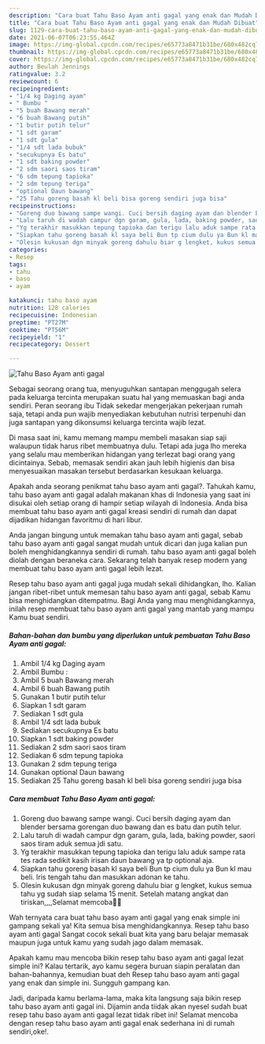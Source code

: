 ```yaml
---
description: "Cara buat Tahu Baso Ayam anti gagal yang enak dan Mudah Dibuat"
title: "Cara buat Tahu Baso Ayam anti gagal yang enak dan Mudah Dibuat"
slug: 1129-cara-buat-tahu-baso-ayam-anti-gagal-yang-enak-dan-mudah-dibuat
date: 2021-06-07T06:23:55.464Z
image: https://img-global.cpcdn.com/recipes/e65773a8471b31be/680x482cq70/tahu-baso-ayam-anti-gagal-foto-resep-utama.jpg
thumbnail: https://img-global.cpcdn.com/recipes/e65773a8471b31be/680x482cq70/tahu-baso-ayam-anti-gagal-foto-resep-utama.jpg
cover: https://img-global.cpcdn.com/recipes/e65773a8471b31be/680x482cq70/tahu-baso-ayam-anti-gagal-foto-resep-utama.jpg
author: Beulah Jennings
ratingvalue: 3.2
reviewcount: 6
recipeingredient:
- "1/4 kg Daging ayam"
- " Bumbu "
- "5 buah Bawang merah"
- "6 buah Bawang putih"
- "1 butir putih telur"
- "1 sdt garam"
- "1 sdt gula"
- "1/4 sdt lada bubuk"
- "secukupnya Es batu"
- "1 sdt baking powder"
- "2 sdm saori saos tiram"
- "6 sdm tepung tapioka"
- "2 sdm tepung teriga"
- "optional Daun bawang"
- "25 Tahu goreng basah kl beli bisa goreng sendiri juga bisa"
recipeinstructions:
- "Goreng duo bawang sampe wangi. Cuci bersih daging ayam dan blender bersama gorengan duo bawang dan es batu dan putih telur."
- "Lalu taruh di wadah campur dgn garam, gula, lada, baking powder, saori saos tiram aduk semua jdi satu."
- "Yg terakhir masukkan tepung tapioka dan terigu lalu aduk sampe rata tes rada sedikit kasih irisan daun bawang ya tp optional aja."
- "Siapkan tahu goreng basah kl saya beli Bun tp cium dulu ya Bun kl mau beli. Iris tengah tahu dan masukkan adonan ke tahu."
- "Olesin kukusan dgn minyak goreng dahulu biar g lengket, kukus semua tahu yg sudah siap selama 15 menit. Setelah matang angkat dan tiriskan,,,,Selamat memcoba🙏🙏"
categories:
- Resep
tags:
- tahu
- baso
- ayam

katakunci: tahu baso ayam 
nutrition: 128 calories
recipecuisine: Indonesian
preptime: "PT27M"
cooktime: "PT56M"
recipeyield: "1"
recipecategory: Dessert

---
```



![Tahu Baso Ayam anti gagal](https://img-global.cpcdn.com/recipes/e65773a8471b31be/680x482cq70/tahu-baso-ayam-anti-gagal-foto-resep-utama.jpg)

Sebagai seorang orang tua, menyuguhkan santapan menggugah selera pada keluarga tercinta merupakan suatu hal yang memuaskan bagi anda sendiri. Peran seorang ibu Tidak sekedar mengerjakan pekerjaan rumah saja, tetapi anda pun wajib menyediakan kebutuhan nutrisi terpenuhi dan juga santapan yang dikonsumsi keluarga tercinta wajib lezat.

Di masa  saat ini, kamu memang mampu membeli masakan siap saji walaupun tidak harus ribet membuatnya dulu. Tetapi ada juga lho mereka yang selalu mau memberikan hidangan yang terlezat bagi orang yang dicintainya. Sebab, memasak sendiri akan jauh lebih higienis dan bisa menyesuaikan masakan tersebut berdasarkan kesukaan keluarga. 



Apakah anda seorang penikmat tahu baso ayam anti gagal?. Tahukah kamu, tahu baso ayam anti gagal adalah makanan khas di Indonesia yang saat ini disukai oleh setiap orang di hampir setiap wilayah di Indonesia. Anda bisa membuat tahu baso ayam anti gagal kreasi sendiri di rumah dan dapat dijadikan hidangan favoritmu di hari libur.

Anda jangan bingung untuk memakan tahu baso ayam anti gagal, sebab tahu baso ayam anti gagal sangat mudah untuk dicari dan juga kalian pun boleh menghidangkannya sendiri di rumah. tahu baso ayam anti gagal boleh diolah dengan beraneka cara. Sekarang telah banyak resep modern yang membuat tahu baso ayam anti gagal lebih lezat.

Resep tahu baso ayam anti gagal juga mudah sekali dihidangkan, lho. Kalian jangan ribet-ribet untuk memesan tahu baso ayam anti gagal, sebab Kamu bisa menghidangkan ditempatmu. Bagi Anda yang mau menghidangkannya, inilah resep membuat tahu baso ayam anti gagal yang mantab yang mampu Kamu buat sendiri.

<!--inarticleads1-->

##### Bahan-bahan dan bumbu yang diperlukan untuk pembuatan Tahu Baso Ayam anti gagal:

1. Ambil 1/4 kg Daging ayam
1. Ambil  Bumbu :
1. Ambil 5 buah Bawang merah
1. Ambil 6 buah Bawang putih
1. Gunakan 1 butir putih telur
1. Siapkan 1 sdt garam
1. Sediakan 1 sdt gula
1. Ambil 1/4 sdt lada bubuk
1. Sediakan secukupnya Es batu
1. Siapkan 1 sdt baking powder
1. Sediakan 2 sdm saori saos tiram
1. Sediakan 6 sdm tepung tapioka
1. Gunakan 2 sdm tepung teriga
1. Gunakan optional Daun bawang
1. Sediakan 25 Tahu goreng basah kl beli bisa goreng sendiri juga bisa




<!--inarticleads2-->

##### Cara membuat Tahu Baso Ayam anti gagal:

1. Goreng duo bawang sampe wangi. Cuci bersih daging ayam dan blender bersama gorengan duo bawang dan es batu dan putih telur.
1. Lalu taruh di wadah campur dgn garam, gula, lada, baking powder, saori saos tiram aduk semua jdi satu.
1. Yg terakhir masukkan tepung tapioka dan terigu lalu aduk sampe rata tes rada sedikit kasih irisan daun bawang ya tp optional aja.
1. Siapkan tahu goreng basah kl saya beli Bun tp cium dulu ya Bun kl mau beli. Iris tengah tahu dan masukkan adonan ke tahu.
1. Olesin kukusan dgn minyak goreng dahulu biar g lengket, kukus semua tahu yg sudah siap selama 15 menit. Setelah matang angkat dan tiriskan,,,,Selamat memcoba🙏🙏




Wah ternyata cara buat tahu baso ayam anti gagal yang enak simple ini gampang sekali ya! Kita semua bisa menghidangkannya. Resep tahu baso ayam anti gagal Sangat cocok sekali buat kita yang baru belajar memasak maupun juga untuk kamu yang sudah jago dalam memasak.

Apakah kamu mau mencoba bikin resep tahu baso ayam anti gagal lezat simple ini? Kalau tertarik, ayo kamu segera buruan siapin peralatan dan bahan-bahannya, kemudian buat deh Resep tahu baso ayam anti gagal yang enak dan simple ini. Sungguh gampang kan. 

Jadi, daripada kamu berlama-lama, maka kita langsung saja bikin resep tahu baso ayam anti gagal ini. Dijamin anda tiidak akan nyesel sudah buat resep tahu baso ayam anti gagal lezat tidak ribet ini! Selamat mencoba dengan resep tahu baso ayam anti gagal enak sederhana ini di rumah sendiri,oke!.

